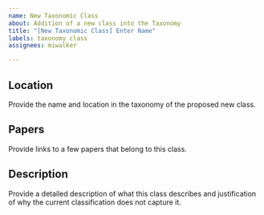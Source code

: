 ```yaml
---
name: New Taxonomic Class
about: Addition of a new class into the Taxonomy
title: "[New Taxonomic Class] Enter Name"
labels: taxonomy class
assignees: miwalker

---
```


## Location

Provide the name and location in the taxonomy 
of the proposed new class. 

## Papers

Provide links to a few papers that belong 
to this class.

## Description

Provide a detailed description of what this 
class describes and justification of why the 
current classification does not capture it.
